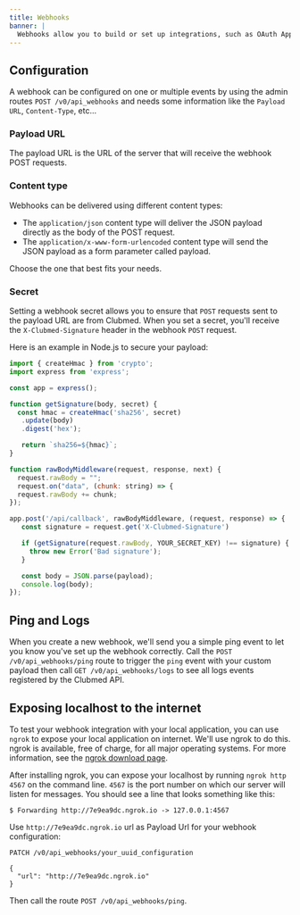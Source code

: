 ```yaml
---
title: Webhooks
banner: |
  Webhooks allow you to build or set up integrations, such as OAuth Apps, which subscribe to certain events on `api.clubmed.com`. \n\nWhen one of those events is triggered, we'll send a HTTP POST payload to the webhook's configured URL. Webhooks can be used to update an external information like the room_status. You're only limited by your imagination.
---
```


## Configuration

A webhook can be configured on one or multiple events by using the admin routes `POST /v0/api_webhooks` and needs some information like the `Payload URL`, `Content-Type`, etc...

### Payload URL

The payload URL is the URL of the server that will receive the webhook POST requests.

### Content type

Webhooks can be delivered using different content types:

- The `application/json` content type will deliver the JSON payload directly as the body of the POST request.
- The `application/x-www-form-urlencoded` content type will send the JSON payload as a form parameter called payload.

Choose the one that best fits your needs.

### Secret

Setting a webhook secret allows you to ensure that `POST` requests sent to the payload URL are from Clubmed.
When you set a secret, you'll receive the `X-Clubmed-Signature` header in the webhook `POST` request.

Here is an example in Node.js to secure your payload:

```js
import { createHmac } from 'crypto';
import express from 'express';

const app = express();

function getSignature(body, secret) {
  const hmac = createHmac('sha256', secret)
   .update(body)
   .digest('hex');

   return `sha256=${hmac}`;
}

function rawBodyMiddleware(request, response, next) {
  request.rawBody = "";
  request.on("data", (chunk: string) => {
  request.rawBody += chunk;
});

app.post('/api/callback', rawBodyMiddleware, (request, response) => {
   const signature = request.get('X-Clubmed-Signature')

   if (getSignature(request.rawBody, YOUR_SECRET_KEY) !== signature) {
     throw new Error('Bad signature');
   }

   const body = JSON.parse(payload);
   console.log(body);
});
```

## Ping and Logs

When you create a new webhook, we'll send you a simple ping event to let you know you've set up the webhook correctly.
Call the `POST /v0/api_webhooks/ping` route to trigger the `ping` event with your custom payload then call `GET /v0/api_webhooks/logs` to see
all logs events registered by the Clubmed API.

## Exposing localhost to the internet

To test your webhook integration with your local application, you can use `ngrok` to expose your local application on internet.
We'll use ngrok to do this. ngrok is available, free of charge, for all major operating systems. For more information, see the [ngrok download page](https://ngrok.com/download).

After installing ngrok, you can expose your localhost by running `ngrok http 4567` on the command line. `4567` is the port number on which our server will listen for messages.
You should see a line that looks something like this:

```
$ Forwarding http://7e9ea9dc.ngrok.io -> 127.0.0.1:4567
```

Use `http://7e9ea9dc.ngrok.io` url as Payload Url for your webhook configuration:

```
PATCH /v0/api_webhooks/your_uuid_configuration

{
  "url": "http://7e9ea9dc.ngrok.io"
}
```

Then call the route `POST /v0/api_webhooks/ping`.

